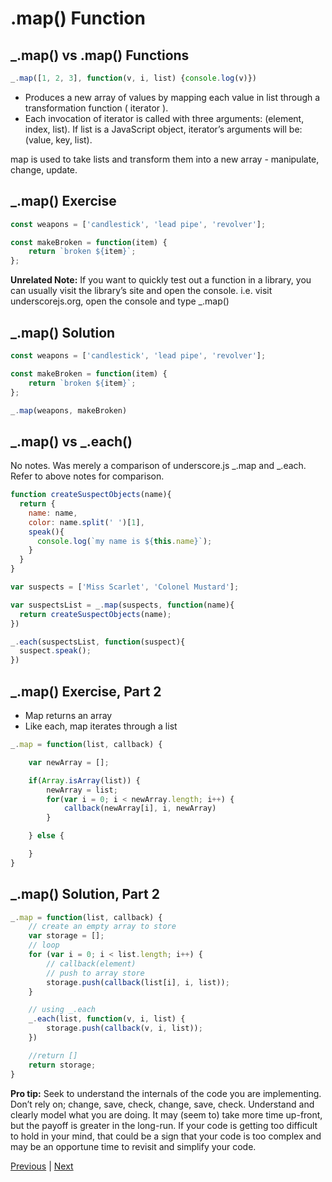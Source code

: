 # .map() Function

## _.map() vs .map() Functions

```js
_.map([1, 2, 3], function(v, i, list) {console.log(v)})
```

- Produces a new array of values by mapping each value in list through a transformation function ( iterator ).
- Each invocation of iterator is called with three arguments: (element, index, list). If list is a JavaScript object, iterator’s arguments will be: (value, key, list).

map is used to take lists and transform them into a new array - manipulate, change, update.

## _.map() Exercise

```js
const weapons = ['candlestick', 'lead pipe', 'revolver'];

const makeBroken = function(item) {
    return `broken ${item}`;
};
```

**Unrelated Note:** If you want to quickly test out a function in a library, you can usually visit the library’s site and open the console. i.e. visit underscorejs.org, open the console and type _.map()

## _.map() Solution

```js
const weapons = ['candlestick', 'lead pipe', 'revolver'];

const makeBroken = function(item) {
    return `broken ${item}`;
};

_.map(weapons, makeBroken)
```

## _.map() vs \_.each()

No notes. Was merely a comparison of underscore.js _.map and \_.each. Refer to above notes for comparison.

```js
function createSuspectObjects(name){
  return {
    name: name,
    color: name.split(' ')[1],
    speak(){
      console.log(`my name is ${this.name}`);
    }
  }
}

var suspects = ['Miss Scarlet', 'Colonel Mustard'];

var suspectsList = _.map(suspects, function(name){
  return createSuspectObjects(name);
})

_.each(suspectsList, function(suspect){
  suspect.speak();
})
```

## _.map() Exercise, Part 2

- Map returns an array
- Like each, map iterates through a list

```js
_.map = function(list, callback) {

    var newArray = [];

    if(Array.isArray(list)) {
        newArray = list;
        for(var i = 0; i < newArray.length; i++) {
            callback(newArray[i], i, newArray)
        }

    } else {

    }
}
```

## _.map() Solution, Part 2

```js
_.map = function(list, callback) {
    // create an empty array to store
    var storage = [];
    // loop
    for (var i = 0; i < list.length; i++) {
        // callback(element)
        // push to array store
        storage.push(callback(list[i], i, list));
    }

    // using _.each
    _.each(list, function(v, i, list) {
        storage.push(callback(v, i, list));
    })

    //return []
    return storage;
}
```

**Pro tip:** Seek to understand the internals of the code you are implementing. Don’t rely on; change, save, check, change, save, check. Understand and clearly model what you are doing. It may (seem to) take more time up-front, but the payoff is greater in the long-run. If your code is getting too difficult to hold in your mind, that could be a sign that your code is too complex and may be an opportune time to revisit and simplify your code.

[Previous](04.forEach-function.md) | [Next](06.filter-function.md)
